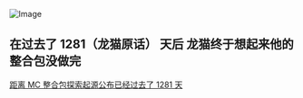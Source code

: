 ![Image](https://pic1.imgdb.cn/item/67ef9ea20ba3d5a1d7ed35d4.png)

## 在过去了 1281（龙猫原话） 天后 龙猫终于想起来他的整合包没做完

[距离 MC 整合包探索起源公布已经过去了 1281 天](https://www.bilibili.com/video/BV1edZ8YFEFX/?spm_id_from=333.337.search-card.all.click&vd_source=15862d4e631c28e4f6b5a6d35f49a994)

